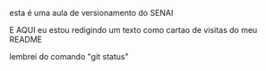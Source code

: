 esta é uma aula de versionamento do SENAI

E AQUI eu estou redigindo um texto como cartao de visitas do meu README

lembrei do comando "git status"